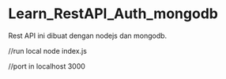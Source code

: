 # Learn_RestAPI_Auth_mongodb
Rest API ini dibuat dengan nodejs dan mongodb.

//run local
node index.js

//port in localhost
3000
